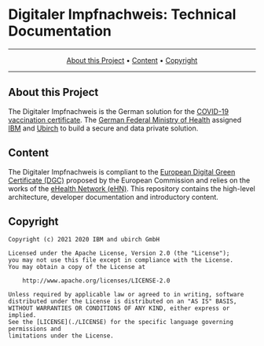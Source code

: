 # Digitaler Impfnachweis: Technical Documentation

<p align="center">
 <!-- <a href="https://www.website-here.de/en/"><img src="icon-here.png" width="400"></a> -->
</p>

<hr />
<p align="center">
    <a href="#about-this-project">About this Project</a> •
    <a href="#content">Content</a> •
    <a href="#copyright">Copyright</a> 
</p>
<hr />

## About this Project

The Digitaler Impfnachweis is the German solution for the [COVID-19 vaccination certificate]((https://www.bundesgesundheitsministerium.de/coronavirus/faq-covid-19-impfung/faq-digitaler-impfnachweis.html)).
The [German Federal Ministry of Health](https://www.bundesgesundheitsministerium.de/en/en.html) assigned [IBM](https://www.ibm.com/) and  [Ubirch](https://ubirch.de/) to build a secure and data private solution.

## Content

The Digitaler Impfnachweis is compliant to the [European Digital Green Certificate (DGC)](https://ec.europa.eu/info/live-work-travel-eu/coronavirus-response/safe-covid-19-vaccines-europeans/covid-19-digital-green-certificates_en) proposed by the European Commission and relies on the works of the [eHealth Network (eHN)](https://ec.europa.eu/health/ehealth/covid-19_en).
This repository contains the high-level architecture, developer documentation and introductory content.

## Copyright

```
Copyright (c) 2021 2020 IBM and ubirch GmbH

Licensed under the Apache License, Version 2.0 (the "License");
you may not use this file except in compliance with the License.
You may obtain a copy of the License at

    http://www.apache.org/licenses/LICENSE-2.0

Unless required by applicable law or agreed to in writing, software
distributed under the License is distributed on an "AS IS" BASIS,
WITHOUT WARRANTIES OR CONDITIONS OF ANY KIND, either express or implied.
See the [LICENSE](./LICENSE) for the specific language governing permissions and
limitations under the License.
```

